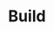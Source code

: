 ---
title: Build
linktitle: Build
capability: build
docs_home: true
notitle: true
menu:
    build:
        identifier: build-home
        weight: 1
expanded_menu_ids:
    - build-get-started
    - build-cloud-quickstarts
    - build-core-concepts
    - build-configure-secure
    - build-languages
    - build-cloud-platforms
meta_desc: Build and deploy cloud infrastructure with Pulumi. Manage stacks, environments, resources, and services for your daily engineering work.
meta_image: /images/docs/meta-images/docs-meta.png
h1: <strong>Build</strong> with Pulumi
description: <p>Everything you need for daily engineering work - creating stacks, managing environments, deploying resources, and building cloud services.</p>
link_buttons:
  primary:
    label: Get Started
    link: /docs/iac/get-started/
  secondary:
    label: Create Environment
    link: /docs/esc/get-started/

sections:
- type: full-width-cards
  heading: Core Building Blocks
  cards:
  - icon: 📚
    heading: Stacks
    description: Create and manage isolated deployments of your infrastructure across environments.
    link: /docs/iac/concepts/stacks/
  - icon: ⚙️
    heading: Configuration & Secrets
    description: Configure secrets, settings, and variables across your infrastructure and applications.
    link: /docs/build/configure-secure/
  - icon: 🧱
    heading: Resources
    description: Provision and manage cloud resources with infrastructure as code.
    link: /docs/iac/concepts/resources/
  - icon: 🧩
    heading: Components
    description: Build reusable infrastructure components for consistent deployments.
    link: /docs/iac/concepts/resources/components/
- type: cards-logo-label-link
  heading: Get Started Building
  description: Jump into creating infrastructure on your preferred cloud platform.
  cards:
  - label: AWS Quick Start
    icon: aws-40
    link: /docs/iac/get-started/aws/
  - label: Azure Quick Start
    icon: azure-40
    link: /docs/iac/get-started/azure/
  - label: Google Cloud Quick Start
    icon: google-cloud-40
    link: /docs/iac/get-started/gcp/
  - label: Kubernetes Quick Start
    icon: kubernetes-40
    link: /docs/iac/get-started/kubernetes/
- type: full-width-cards
  heading: Essential Build Tasks
  cards:
  - icon: 🚀
    heading: Deploy Your First Stack
    description: Learn the fundamentals of creating and deploying infrastructure stacks.
    link: /docs/iac/get-started/
  - icon: 🔐
    heading: Manage Secrets & Config
    description: Securely handle configuration and secrets across environments.
    link: /docs/esc/get-started/
  - icon: ☁️
    heading: Connect to Cloud Services
    description: Build applications that integrate with cloud databases, storage, and APIs.
    link: /docs/iac/concepts/
  - icon: 📋
    heading: Organize Stacks
    description: Structure your infrastructure across development, staging, and production.
    link: /docs/pulumi-cloud/projects-and-stacks/
- type: button-cards
  heading: Popular Build Workflows
  description: Common patterns for building and deploying cloud infrastructure.
  cards:
  - heading: Serverless Applications
    description: "Deploy functions, APIs, and event-driven architectures on AWS Lambda, Azure Functions, and Google Cloud Functions."
    link: /docs/iac/clouds/aws/guides/lambda/
    primary_button_label: View Examples
    primary_button_link: /docs/iac/clouds/aws/guides/lambda/
  - heading: Container Workloads
    description: "Deploy containerized applications on Kubernetes, AWS ECS, Azure Container Apps, and Google Cloud Run."
    link: /docs/iac/clouds/kubernetes/
    primary_button_label: Get Started
    primary_button_link: /docs/iac/get-started/kubernetes/
  - heading: Static Websites
    description: "Build and deploy static sites with CDNs, SSL certificates, and custom domains."
    link: /tutorials/
    primary_button_label: View Tutorials
    primary_button_link: /tutorials/
- type: cards-logo-label-link
  heading: Build in Your Language
  description: Use familiar programming languages for infrastructure as code.
  cards:
  - label: TypeScript/JavaScript
    icon: icon-32-32 node-color-32-32
    link: /docs/iac/languages-sdks/javascript/
  - label: Python
    icon: icon-32-32 python-color-32-32
    link: /docs/iac/languages-sdks/python/
  - label: Go
    icon: icon-32-32 go-color-32-32
    link: /docs/iac/languages-sdks/go/
  - label: .NET
    icon: icon-32-32 dotnet-color-32-32
    link: /docs/iac/languages-sdks/dotnet/
  - label: Java
    icon: icon-32-32 java-color-32-32
    link: /docs/iac/languages-sdks/java/
  - label: YAML
    icon: icon-32-32 yaml-color-32-32
    link: /docs/iac/languages-sdks/yaml/
- type: flat
  heading: Ready to build?
  description: <p>Start with our <a href="/docs/iac/get-started/">Get Started guide</a>, explore <a href="/tutorials/">tutorials</a>, or jump into <a href="/docs/esc/get-started/">environment configuration</a>. Need help? Join us on <a href="https://slack.pulumi.com" target="_blank">Slack</a> or <a href="/support/">contact support</a>.</p>
---